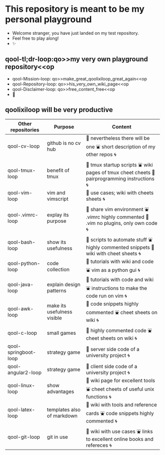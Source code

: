 # This repository is meant to be my personal playground
* Welcome stranger, you have just landed on my test repository. 
* Feel free to play along! 
* :sparkles:

## qool-tl;dr-loop:qo>>my very own playground repository<<op
* qool-Mission-loop: qo>>make_great_qoolixiloop_great_again<<op
* qool-Repository-loop: qo>>his_very_own_wiki_page<<op
* qool-Disclaimer-loop: qo>>free_content_free<<op
* :revolving_hearts:

## qoolixiloop will be very productive

Other repositories | Purpose | Content |
--------------------- | ------------------------------------- | ----------------------------------------------------------- |
qool-cv-loop | github is no cv hub | :gem: nevertheless there will be one :fountain: short description of my other repos :cyclone:
qool-tmux-loop | benefit of tmux  | :gem: tmux startup scripts :fountain: wiki pages of tmux cheet cheets :whale: pairprogramming instructions :cyclone: 
qool-vim-loop | vim and vimscript  | :gem: use cases; wiki with cheets sheets :cyclone:
qool-.vimrc-loop | explay its purpose | :gem: share vim environment :fountain: .vimrc highly commented :whale: .vim no plugins, only own code :cyclone:
qool-bash-loop | show its usefulness | :gem: scripts to automate stuff :fountain: highly commented snippets :whale: wiki with cheet sheets :cyclone:
qool-python-loop | code collection | :gem: tutorials with wiki and code :fountain: vim as a python gui :cyclone:
qool-java-loop | explain design patterns | :gem: tutorials with code and wiki :fountain: instructions to make the code run on vim :cyclone:
qool-awk-loop | make its usefulness visible | :gem: code snippets highly commented :fountain: cheet sheets on wiki :cyclone:
qool-c-loop | small games | :gem: highly commented code :fountain: cheet sheets on wiki :cyclone:
qool-springboot-loop | strategy game | :gem: server side code of a university project :cyclone:
qool-angular2-loop | strategy game | :gem: client side code of a university project :cyclone:
qool-linux-loop | show advantages | :gem: wiki page for excellent tools :fountain: cheet cheets of useful unix functions :cyclone:
qool-latex-loop | templates also of markdown | :gem: wiki with tools and reference cards :fountain: code snippets highly commented :cyclone:
qool-git-loop | git in use | :gem: wiki with use cases :fountain: links to excellent online books and refereces :cyclone:

